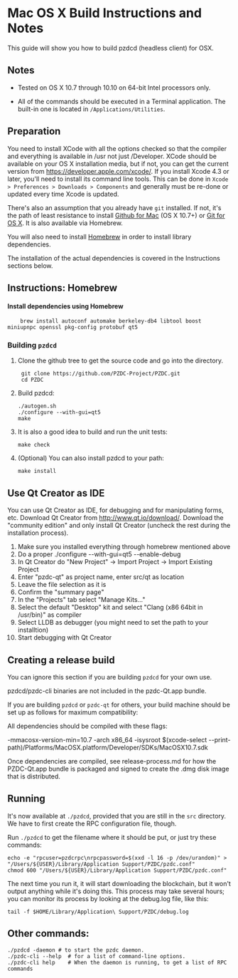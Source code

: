 Mac OS X Build Instructions and Notes
====================================
This guide will show you how to build pzdcd (headless client) for OSX.

Notes
-----

* Tested on OS X 10.7 through 10.10 on 64-bit Intel processors only.

* All of the commands should be executed in a Terminal application. The
built-in one is located in `/Applications/Utilities`.

Preparation
-----------

You need to install XCode with all the options checked so that the compiler
and everything is available in /usr not just /Developer. XCode should be
available on your OS X installation media, but if not, you can get the
current version from https://developer.apple.com/xcode/. If you install
Xcode 4.3 or later, you'll need to install its command line tools. This can
be done in `Xcode > Preferences > Downloads > Components` and generally must
be re-done or updated every time Xcode is updated.

There's also an assumption that you already have `git` installed. If
not, it's the path of least resistance to install [Github for Mac](https://mac.github.com/)
(OS X 10.7+) or
[Git for OS X](https://code.google.com/p/git-osx-installer/). It is also
available via Homebrew.

You will also need to install [Homebrew](http://brew.sh) in order to install library
dependencies.

The installation of the actual dependencies is covered in the Instructions
sections below.

Instructions: Homebrew
----------------------

#### Install dependencies using Homebrew

        brew install autoconf automake berkeley-db4 libtool boost miniupnpc openssl pkg-config protobuf qt5

### Building `pzdcd`

1. Clone the github tree to get the source code and go into the directory.

        git clone https://github.com/PZDC-Project/PZDC.git
        cd PZDC

2.  Build pzdcd:

        ./autogen.sh
        ./configure --with-gui=qt5
        make

3.  It is also a good idea to build and run the unit tests:

        make check

4.  (Optional) You can also install pzdcd to your path:

        make install

Use Qt Creator as IDE
------------------------
You can use Qt Creator as IDE, for debugging and for manipulating forms, etc.
Download Qt Creator from http://www.qt.io/download/. Download the "community edition" and only install Qt Creator (uncheck the rest during the installation process).

1. Make sure you installed everything through homebrew mentioned above
2. Do a proper ./configure --with-gui=qt5 --enable-debug
3. In Qt Creator do "New Project" -> Import Project -> Import Existing Project
4. Enter "pzdc-qt" as project name, enter src/qt as location
5. Leave the file selection as it is
6. Confirm the "summary page"
7. In the "Projects" tab select "Manage Kits..."
8. Select the default "Desktop" kit and select "Clang (x86 64bit in /usr/bin)" as compiler
9. Select LLDB as debugger (you might need to set the path to your installtion)
10. Start debugging with Qt Creator

Creating a release build
------------------------
You can ignore this section if you are building `pzdcd` for your own use.

pzdcd/pzdc-cli binaries are not included in the pzdc-Qt.app bundle.

If you are building `pzdcd` or `pzdc-qt` for others, your build machine should be set up
as follows for maximum compatibility:

All dependencies should be compiled with these flags:

 -mmacosx-version-min=10.7
 -arch x86_64
 -isysroot $(xcode-select --print-path)/Platforms/MacOSX.platform/Developer/SDKs/MacOSX10.7.sdk

Once dependencies are compiled, see release-process.md for how the PZDC-Qt.app
bundle is packaged and signed to create the .dmg disk image that is distributed.

Running
-------

It's now available at `./pzdcd`, provided that you are still in the `src`
directory. We have to first create the RPC configuration file, though.

Run `./pzdcd` to get the filename where it should be put, or just try these
commands:

    echo -e "rpcuser=pzdcrpc\nrpcpassword=$(xxd -l 16 -p /dev/urandom)" > "/Users/${USER}/Library/Application Support/PZDC/pzdc.conf"
    chmod 600 "/Users/${USER}/Library/Application Support/PZDC/pzdc.conf"

The next time you run it, it will start downloading the blockchain, but it won't
output anything while it's doing this. This process may take several hours;
you can monitor its process by looking at the debug.log file, like this:

    tail -f $HOME/Library/Application\ Support/PZDC/debug.log

Other commands:
-------

    ./pzdcd -daemon # to start the pzdc daemon.
    ./pzdc-cli --help  # for a list of command-line options.
    ./pzdc-cli help    # When the daemon is running, to get a list of RPC commands
